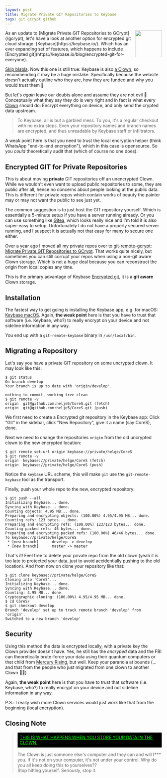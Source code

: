 ```yaml
---
layout: post
title: Migrate Private GIT Repositories to Keybase
tags: git gcrypt github
---
```

<a href="https://git-scm.com/downloads/logos">
  <img src="https://git-scm.com/images/logos/downloads/Git-Icon-1788C.png"
       align="right" width="86" height="86" style="padding: 0 0 0.5em 0.5em;" />
</a>
As an update to
[Migrate Private GIT Repositories to GCrypt](/gcrypt),
let's have a look at another option for encrypted git cloud storage:
[Keybase](https://keybase.io/).
Which has an ever expanding set of features, which happens
to include 
[Encrypted git](https://keybase.io/blog/encrypted-git-for-everyone).

[Skip blabla](#installation).
Now this one is still true: Keybase is also
[a Clown](https://www.jwz.org/blog/2018/06/lol-github/),
so recommending it may be a huge mistake.
Specifically because the website doesn't actually outline who they are,
how they are funded
and why you would trust them 🤨

But let's _again_ leave our doubts alone and assume they are not evil 🤪
Conceptually what they say they do is very right and in fact is what every
[Clown](https://www.jwz.org/blog/2018/06/lol-github/)
should do:
Encrypt everything on device, and only send the crypted data upstream.

> To Keybase, all is but a garbled mess. To you, it's a regular checkout with
> no extra steps.
> Even your repository names and branch names are encrypted, 
> and thus unreadable by Keybase staff or infiltrators.

A weak point here is that you need to trust the local encryption helper
(think WhatsApp "end-to-end encryption"),
which in this case is opensource. So you _could_ theoretically audit that
(which of course no one does).

## Encrypted GIT for Private Repositories

This is about moving **private** GIT repositories off an unencrypted
Clown.
While we wouldn't even want to upload public repositories to some,
they are public after all, hence no concerns about people looking at
the public data.
This is different for private repos which contain works of beauty the painter
may or may not want the public to see just yet.

The common suggestion is to just host the GIT repository yourself. Which is
essentially a 5-minute setup if you have a server running already.
Or you can use something like [Gitea](https://gitea.io), which looks really
nice and I'm told it is also super-easy to setup.
Unfortunately I do not have a properly secured server running, and I suspect
it is actually not that easy for many to secure one either.

Over a year ago I moved all my private repos over to
[git-remote-gcrypt](https://github.com/spwhitton/git-remote-gcrypt):
[Migrate Private GIT Repositories to GCrypt](/gcrypt).
That works quite nicely, but sometimes you can still corrupt your repos
when using a non-git aware Clown storage. 
Which is not a huge deal because you can reconstruct the origin
from local copies any time.

This is the primary advantage of Keybase
[Encrypted git](https://keybase.io/blog/encrypted-git-for-everyone),
it is a **git aware** Clown storage.

## Installation

The fastest way to get going is installing the Keybase app,
e.g. for macOS: [Keybase macOS](https://keybase.io/docs/the_app/install_macos).
Again, **the weak point** here is that you have to trust that software
(i.e. Keybase, who?) 
to really encrypt on your device and not sideline information in any way.

You end up with a `git-remote-keybase` binary in `/usr/local/bin`.


## Migrating a Repository

Let's say you have a private GIT repository on some uncrypted clown. It may
look like this:

```shell
$ git status
On branch develop
Your branch is up to date with 'origin/develop'.

nothing to commit, working tree clean
$ git remote -v
origin	git@github.com:helje5/CoreS.git (fetch)
origin	git@github.com:helje5/CoreS.git (push)
```

We first need to create a Encrypted git repository in the Keybase app:
Click "Git" in the sidebar,
click "New Repository",
give it a name (say CoreS),
done.

Next we need to change the repositories `origin` from the old uncrypted clown
to the new encrypted location:
```shell
$ git remote set-url origin keybase://private/helge/CoreS
$ git remote -v
origin	keybase://private/helge/CoreS (fetch)
origin	keybase://private/helge/CoreS (push)
```
Notice the `keybase` URL scheme, this will make `git` use the
`git-remote-keybase` tool as the transport.

Finally, push your whole repo to the new, encrypted repository:
```shell
$ git push --all
Initializing Keybase... done.
Syncing with Keybase... done.
Counting objects: 4.95 MB... done.
Preparing and encrypting objects: (100.00%) 4.95/4.95 MB... done.
Counting refs: 123 bytes... done.
Preparing and encrypting refs: (100.00%) 123/123 bytes... done.
Counting packed refs: 46 bytes... done.
Preparing and encrypting packed refs: (100.00%) 46/46 bytes... done.
To keybase://private/helge/CoreS
 * [new branch]      develop -> develop
 * [new branch]      master -> master
```

That's it! Feel free to delete your private repo from the old clown
(yeah it is too late to protected your data, just to avoid accidentially
pushing to the old location).
And from now on clone your repository like that:
```shell
$ git clone keybase://private/helge/CoreS
Cloning into 'CoreS'...
Initializing Keybase... done.
Syncing with Keybase... done.
Counting: 4.95 MB... done.
Cryptographic cloning: (100.00%) 4.95/4.95 MB... done.
$ cd CoreS/
$ git checkout develop
Branch 'develop' set up to track remote branch 'develop' from 'origin'.
Switched to a new branch 'develop'
```

## Security

Using this method the data is encrypted locally, with a private key the Clown
provider doesn't have.
Yes, he still has the *encryped* data and the FBI can theoretically brute-force
your data using their quantum computers or that child from 
[Mercury Rising](https://en.wikipedia.org/wiki/Mercury_Rising),
but well.
Keep your paranoia at bounds (... and that from the people who just migrated 
from one clown to another Clown 🤦‍♀️)

Again, **the weak point** here is that you have to trust that software
(i.e. Keybase, who?) 
to really encrypt on your device and not sideline information in any way.


P.S.: I really wish more Clown services would just work like that from the
      beginning (local encryption).


## Closing Note

<blockquote>
  <p style="background-color: black; color: rgb(0,255,0); font-style: normal;
            padding: 0.5em;">
    <a href="https://www.jwz.org/blog/2018/06/lol-github/"
       style="color: rgb(0,255,0);"
      >THIS IS WHAT HAPPENS WHEN YOU STORE YOUR DATA IN THE CLOWN.</a>
  </p>
  <p>
    The Clown is just someone else's computer and they can and will f*** you.
    If it's not on your computer, it's not under your control.
    Why do you all keep doing this to yourselves??<br>
    Stop hitting yourself. Seriously, stop it.
  </p>
</blockquote>

